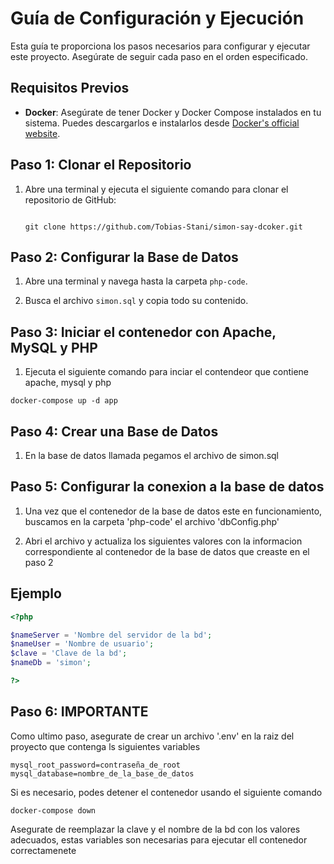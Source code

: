 # Guía de Configuración y Ejecución

Esta guía te proporciona los pasos necesarios para configurar y ejecutar este proyecto. Asegúrate de seguir cada paso en el orden especificado.

## Requisitos Previos

- **Docker**: Asegúrate de tener Docker y Docker Compose instalados en tu sistema. Puedes descargarlos e instalarlos desde [Docker's official website](https://www.docker.com/get-started).

## Paso 1: Clonar el Repositorio

1. Abre una terminal y ejecuta el siguiente comando para clonar el repositorio de GitHub:

   ```shell

   git clone https://github.com/Tobias-Stani/simon-say-dcoker.git

   ```

## Paso 2: Configurar la Base de Datos

1. Abre una terminal y navega hasta la carpeta `php-code`.

2. Busca el archivo `simon.sql` y copia todo su contenido.

## Paso 3: Iniciar el contenedor con Apache, MySQL y PHP

1. Ejecuta el siguiente comando para inciar el contendeor que contiene apache, mysql y php

```shell
docker-compose up -d app
```

## Paso 4: Crear una Base de Datos

1. En la base de datos llamada pegamos el archivo de simon.sql


## Paso 5: Configurar la conexion a la base de datos

1. Una vez que el contenedor de la base de datos este en funcionamiento, buscamos en la carpeta 'php-code' el archivo 'dbConfig.php'

2. Abri el archivo y actualiza los siguientes valores con la informacion correspondiente al contenedor de la base de datos que creaste en el paso 2 

## Ejemplo

```php
<?php

$nameServer = 'Nombre del servidor de la bd'; 
$nameUser = 'Nombre de usuario';
$clave = 'Clave de la bd';
$nameDb = 'simon';

?>
```
## Paso 6: IMPORTANTE

 Como ultimo paso, asegurate de crear un archivo '.env' en la raiz del proyecto que contenga ls siguientes variables 

 ```shell
mysql_root_password=contraseña_de_root
mysql_database=nombre_de_la_base_de_datos
```
   Si es necesario, podes detener el contenedor usando el siguiente comando 

   ```shell
   docker-compose down 
   ```

   Asegurate de reemplazar la clave y el nombre de la bd con los valores adecuados, estas variables son necesarias para ejecutar ell contenedor correctamenete